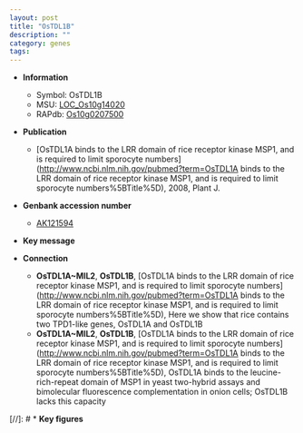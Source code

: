 ```yaml
---
layout: post
title: "OsTDL1B"
description: ""
category: genes
tags: 
---
```


* **Information**  
    + Symbol: OsTDL1B  
    + MSU: [LOC_Os10g14020](http://rice.uga.edu/cgi-bin/ORF_infopage.cgi?orf=LOC_Os10g14020)  
    + RAPdb: [Os10g0207500](https://rapdb.dna.affrc.go.jp/locus/?name=Os10g0207500)  

* **Publication**  
    + [OsTDL1A binds to the LRR domain of rice receptor kinase MSP1, and is required to limit sporocyte numbers](http://www.ncbi.nlm.nih.gov/pubmed?term=OsTDL1A binds to the LRR domain of rice receptor kinase MSP1, and is required to limit sporocyte numbers%5BTitle%5D), 2008, Plant J.

* **Genbank accession number**  
    + [AK121594](http://www.ncbi.nlm.nih.gov/nuccore/AK121594)

* **Key message**  

* **Connection**  
    + __OsTDL1A~MIL2__, __OsTDL1B__, [OsTDL1A binds to the LRR domain of rice receptor kinase MSP1, and is required to limit sporocyte numbers](http://www.ncbi.nlm.nih.gov/pubmed?term=OsTDL1A binds to the LRR domain of rice receptor kinase MSP1, and is required to limit sporocyte numbers%5BTitle%5D), Here we show that rice contains two TPD1-like genes, OsTDL1A and OsTDL1B
    + __OsTDL1A~MIL2__, __OsTDL1B__, [OsTDL1A binds to the LRR domain of rice receptor kinase MSP1, and is required to limit sporocyte numbers](http://www.ncbi.nlm.nih.gov/pubmed?term=OsTDL1A binds to the LRR domain of rice receptor kinase MSP1, and is required to limit sporocyte numbers%5BTitle%5D), OsTDL1A binds to the leucine-rich-repeat domain of MSP1 in yeast two-hybrid assays and bimolecular fluorescence complementation in onion cells; OsTDL1B lacks this capacity

[//]: # * **Key figures**  


